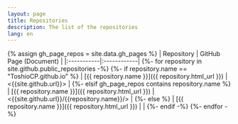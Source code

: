 ```yaml
---
layout: page
title: Repositories
description: The list of the repositories
lang: en
---
```

{% assign gh_page_repos = site.data.gh_pages %}
| Repository | GitHub Page (Document) |
|:-----------|:------------|
{%- for repository in site.github.public_repositories -%}
  {%- if repository.name == "ToshioCP.github.io" %}
    | [{{ repository.name }}]({{ repository.html_url }}) | <{{site.github.url}}> |
  {%- elsif gh_page_repos contains repository.name %}
    | [{{ repository.name }}]({{ repository.html_url }}) | <{{site.github.url}}/{{repository.name}}/> |
  {%- else %}
    | [{{ repository.name }}]({{ repository.html_url }}) | |
  {%- endif -%}
{%- endfor -%}